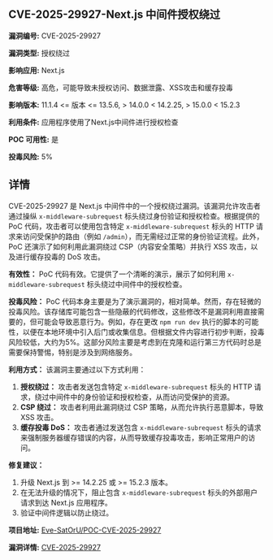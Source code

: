 ## CVE-2025-29927-Next.js 中间件授权绕过

**漏洞编号:** CVE-2025-29927

**漏洞类型:** 授权绕过

**影响应用:** Next.js

**危害等级:** 高危，可能导致未授权访问、数据泄露、XSS攻击和缓存投毒

**影响版本:** 11.1.4 <= 版本 <= 13.5.6, > 14.0.0 < 14.2.25, > 15.0.0 < 15.2.3

**利用条件:** 应用程序使用了Next.js中间件进行授权检查

**POC 可用性:** 是

**投毒风险:** 5%

## 详情

CVE-2025-29927 是 Next.js 中间件中的一个授权绕过漏洞。该漏洞允许攻击者通过操纵 `x-middleware-subrequest` 标头绕过身份验证和授权检查。根据提供的 PoC 代码，攻击者可以使用包含特定 `x-middleware-subrequest` 标头的 HTTP 请求来访问受保护的路由（例如 `/admin`），而无需经过正常的身份验证流程。此外，PoC 还演示了如何利用此漏洞绕过 CSP（内容安全策略）并执行 XSS 攻击，以及进行缓存投毒的 DoS 攻击。

**有效性：** PoC 代码有效。它提供了一个清晰的演示，展示了如何利用 `x-middleware-subrequest` 标头绕过中间件中的授权检查。

**投毒风险：** PoC 代码本身主要是为了演示漏洞的，相对简单。然而，存在轻微的投毒风险。该存储库可能包含一些隐蔽的代码修改，这些修改不是漏洞利用直接需要的，但可能会导致恶意行为。例如，存在更改 `npm run dev` 执行的脚本的可能性，以便在本地环境中引入后门或收集信息。但根据文件内容进行初步判断，投毒风险较低，大约为5%。这部分风险主要是考虑到在克隆和运行第三方代码时总是需要保持警惕，特别是涉及到网络服务。

**利用方式：** 该漏洞主要通过以下方式利用：

1.  **授权绕过：** 攻击者发送包含特定 `x-middleware-subrequest` 标头的 HTTP 请求，绕过中间件中的身份验证和授权检查，从而访问受保护的资源。
2.  **CSP 绕过：**  攻击者利用此漏洞绕过 CSP 策略，从而允许执行恶意脚本，导致 XSS 攻击。
3.  **缓存投毒 DoS：** 攻击者通过发送包含 `x-middleware-subrequest` 标头的请求来强制服务器缓存错误的内容，从而导致缓存投毒攻击，影响正常用户的访问。

**修复建议：**

1.  升级 Next.js 到 >= 14.2.25 或 >= 15.2.3 版本。
2.  在无法升级的情况下，阻止包含 `x-middleware-subrequest` 标头的外部用户请求到达 Next.js 应用程序。
3. 验证中间件逻辑以防止绕过。

**项目地址:** [Eve-SatOrU/POC-CVE-2025-29927](https://github.com/Eve-SatOrU/POC-CVE-2025-29927)

**漏洞详情:** [CVE-2025-29927](https://nvd.nist.gov/vuln/detail/CVE-2025-29927)